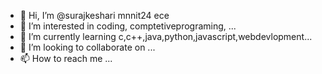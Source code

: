 - 👋 Hi, I’m @surajkeshari mnnit24 ece 
- 👀 I’m interested in coding, comptetiveprograming,  ...
- 🌱 I’m currently learning c,c++,java,python,javascript,webdevlopment...
- 💞️ I’m looking to collaborate on ...
- 📫 How to reach me ...

<!---
surajkeshari/surajkeshari is a ✨ special ✨ repository because its `README.md` (this file) appears on your GitHub profile.
You can click the Preview link to take a look at your changes.
--->
